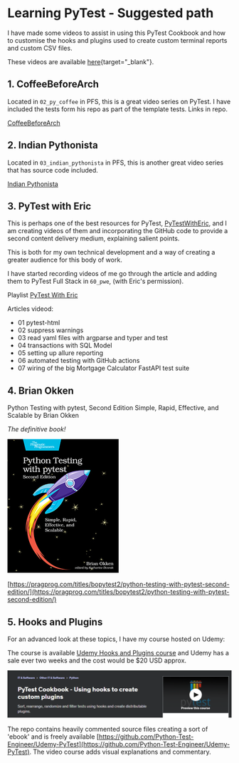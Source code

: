 # Learning PyTest - Suggested path

I have made some videos to assist in using this PyTest Cookbook and how to customise the hooks and plugins used to create custom terminal reports and custom CSV files.

These videos are available [here](https://www.youtube.com/playlist?list=PLsszRSbzjyvlrB6V5dacW6G8YrD_iW7oy){target="_blank"}.


## 1. CoffeeBeforeArch 

Located in `02_py_coffee` in PFS, this is a great video series on PyTest. I have included the tests form his repo as part of the template tests. Links in repo.

[CoffeeBeforeArch](https://www.youtube.com/playlist?list=PLxNPSjHT5qvuZ_JT1bknzrS8YqLiMjNpS)

## 2. Indian Pythonista

Located in `03_indian_pythonista` in PFS, this is another great video series that has source code included.


[Indian Pythonista](https://www.youtube.com/playlist?list=PLyb_C2HpOQSBWGekd7PfhHnb9GnqDgrxS)

## 3. PyTest with Eric

This is perhaps one of the best resources for PyTest, [PyTestWithEric](https://pytest-with-eric.com/), and I am creating videos of them and incorporating the GitHub code to provide a second content delivery medium, explaining salient points.

This is both for my own technical development and a way of creating a greater audience for this body of work.

I have started recording videos of me go through the article and adding them to PyTest Full Stack in `60_pwe`, (with Eric's permission).

Playlist [PyTest With Eric](https://www.youtube.com/playlist?list=PLsszRSbzjyvm5meFiH-rDU-YiC5kcOLcK)

Articles videod:

- 01 pytest-html
- 02 suppress warnings
- 03 read yaml files with argparse and typer and test
- 04 transactions with SQL Model
- 05 setting up allure reporting
- 06 automated testing with GitHub actions
- 07 wiring of the big Mortgage Calculator FastAPI test suite

## 4. Brian Okken

Python Testing with pytest, Second Edition
Simple, Rapid, Effective, and Scalable
by Brian Okken

*The definitive book!*

![Brian Okken](./images/okken-book.jpg)

[https://pragprog.com/titles/bopytest2/python-testing-with-pytest-second-edition/](https://pragprog.com/titles/bopytest2/python-testing-with-pytest-second-edition/)
## 5. Hooks and Plugins

For an advanced look at these topics, I have my course hosted on Udemy:

The course is available [Udemy Hooks and Plugins course](https://www.udemy.com/course/pytest-cookbook-using-hooks-to-create-custom-plugins/) and Udemy has a sale ever two weeks and the cost would be $20 USD approx.

![PyTest - hooks and plugins](./images/craig/udemy-hooks.png)

The repo contains heavily commented source files creating a sort of 'ebook' and is freely available [https://github.com/Python-Test-Engineer/Udemy-PyTest](https://github.com/Python-Test-Engineer/Udemy-PyTest). The video course adds visual explanations and commentary.

<br>





